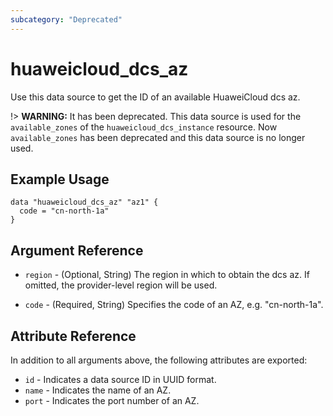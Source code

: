```yaml
---
subcategory: "Deprecated"
---
```


# huaweicloud_dcs_az

Use this data source to get the ID of an available HuaweiCloud dcs az.

!> **WARNING:** It has been deprecated. This data source is used for the `available_zones` of the
`huaweicloud_dcs_instance` resource. Now `available_zones` has been deprecated and this data source is no longer used.

## Example Usage

```hcl
data "huaweicloud_dcs_az" "az1" {
  code = "cn-north-1a"
}
```

## Argument Reference

* `region` - (Optional, String) The region in which to obtain the dcs az. If omitted, the provider-level region will be
  used.

* `code` - (Required, String) Specifies the code of an AZ, e.g. "cn-north-1a".

## Attribute Reference

In addition to all arguments above, the following attributes are exported:

* `id` - Indicates a data source ID in UUID format.
* `name` - Indicates the name of an AZ.
* `port` - Indicates the port number of an AZ.

